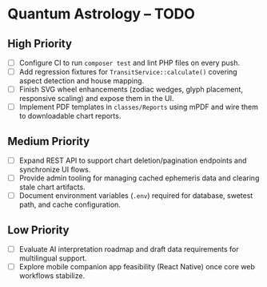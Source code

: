 # Quantum Astrology – TODO

## High Priority
- [ ] Configure CI to run `composer test` and lint PHP files on every push.
- [ ] Add regression fixtures for `TransitService::calculate()` covering aspect detection and house mapping.
- [ ] Finish SVG wheel enhancements (zodiac wedges, glyph placement, responsive scaling) and expose them in the UI.
- [ ] Implement PDF templates in `classes/Reports` using mPDF and wire them to downloadable chart reports.

## Medium Priority
- [ ] Expand REST API to support chart deletion/pagination endpoints and synchronize UI flows.
- [ ] Provide admin tooling for managing cached ephemeris data and clearing stale chart artifacts.
- [ ] Document environment variables (`.env`) required for database, swetest path, and cache configuration.

## Low Priority
- [ ] Evaluate AI interpretation roadmap and draft data requirements for multilingual support.
- [ ] Explore mobile companion app feasibility (React Native) once core web workflows stabilize.
